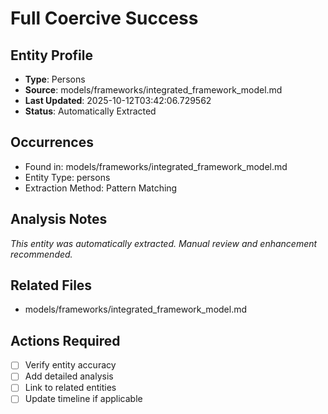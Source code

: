 # Full Coercive Success

## Entity Profile
- **Type**: Persons
- **Source**: models/frameworks/integrated_framework_model.md
- **Last Updated**: 2025-10-12T03:42:06.729562
- **Status**: Automatically Extracted

## Occurrences
- Found in: models/frameworks/integrated_framework_model.md
- Entity Type: persons
- Extraction Method: Pattern Matching

## Analysis Notes
*This entity was automatically extracted. Manual review and enhancement recommended.*

## Related Files
- models/frameworks/integrated_framework_model.md

## Actions Required
- [ ] Verify entity accuracy
- [ ] Add detailed analysis
- [ ] Link to related entities
- [ ] Update timeline if applicable

